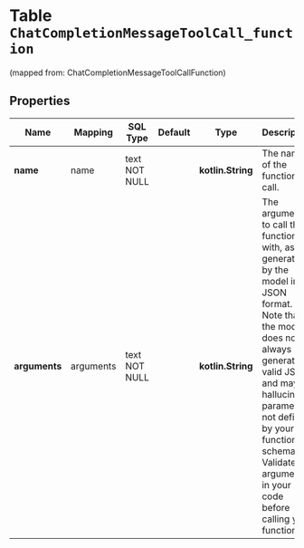 
# Table `ChatCompletionMessageToolCall_function`
(mapped from: ChatCompletionMessageToolCallFunction)

## Properties
Name | Mapping | SQL Type | Default | Type | Description | Notes
---- | ------- | -------- | ------- | ---- | ----------- | -----
**name** | name | text NOT NULL |  | **kotlin.String** | The name of the function to call. | 
**arguments** | arguments | text NOT NULL |  | **kotlin.String** | The arguments to call the function with, as generated by the model in JSON format. Note that the model does not always generate valid JSON, and may hallucinate parameters not defined by your function schema. Validate the arguments in your code before calling your function. | 




